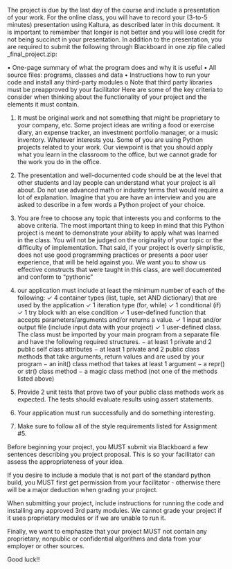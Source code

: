 The project is due by the last day of the course and include a presentation of your work.
For the online class, you will have to record your (3-to-5 minutes) presentation using
Kaltura, as described later in this document. It is important to remember that longer is not
better and you will lose credit for not being succinct in your presentation.
In addition to the presentation, you are required to submit the following through
Blackboard in one zip file called <user>_final_project.zip:

• One-page summary of what the program does and why it is useful
• All source files: programs, classes and data
• Instructions how to run your code and install any third-party modules o Note that third
party libraries must be preapproved by your facilitator
Here are some of the key criteria to consider when thinking about the functionality of your
project and the elements it must contain.


1. It must be original work and not something that might be proprietary to your company,
etc. Some project ideas are writing a food or exercise diary, an expense tracker, an
investment portfolio manager, or a music inventory. Whatever interests you.
Some of you are using Python projects related to your work. Our viewpoint is that you
should apply what you learn in the classroom to the office, but we cannot grade for
the work you do in the office.

2. The presentation and well-documented code should be at the level that other students
and lay people can understand what your project is all about. Do not use advanced
math or industry terms that would require a lot of explanation.
Imagine that you are have an interview and you are asked to describe in a few words
a Python project of your choice.

3. You are free to choose any topic that interests you and conforms to the above criteria.
The most important thing to keep in mind that this Python project is meant to
demonstrate your ability to apply what was learned in the class. You will not be judged
on the originality of your topic or the difficulty of implementation. That said, if your
project is overly simplistic, does not use good programming practices or presents a poor
user experience, that will be held against you. We want you to show us effective
constructs that were taught in this class, are well documented and conform to “pythonic”

4. our application must include at least the minimum number of each of the following:
    ✓ 4 container types (list, tuple, set AND dictionary) that are used by the application
    ✓ 1 iteration type (for, while)
    ✓ 1 conditional (if)
    ✓ 1 try block with an else condition
    ✓ 1 user-defined function that accepts parameters/arguments and/or returns a value.
    ✓ 1 input and/or output file (include input data with your project)
    ✓ 1 user-defined class. The class must be imported by your main program from a
        separate file and have the following required structures.
    − at least 1 private and 2 public self class attributes
    − at least 1 private and 2 public class methods that take arguments, return values
    and are used by your program
    − an init() class method that takes at least 1 argument
    − a repr() or str() class method
    − a magic class method (not one of the methods listed above)

5. Provide 2 unit tests that prove two of your public class methods work as expected.
The tests should evaluate results using assert statements.

6. Your application must run successfully and do something interesting.

7. Make sure to follow all of the style requirements listed for Assignment #5.


Before beginning your project, you MUST submit via Blackboard a few sentences
describing you project proposal. This is so your facilitator can assess the appropriateness
of your idea.

If you desire to include a module that is not part of the standard python build, you MUST
first get permission from your facilitator - otherwise there will be a major deduction when
grading your project.

When submitting your project, include instructions for running the code and installing any
approved 3rd party modules. We cannot grade your project if it uses proprietary modules
or if we are unable to run it.

Finally, we want to emphasize that your project MUST not contain any proprietary,
nonpublic or confidential algorithms and data from your employer or other sources.

Good luck!!